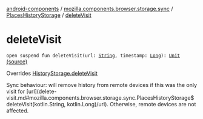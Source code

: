 [android-components](../../index.md) / [mozilla.components.browser.storage.sync](../index.md) / [PlacesHistoryStorage](index.md) / [deleteVisit](./delete-visit.md)

# deleteVisit

`open suspend fun deleteVisit(url: `[`String`](https://kotlinlang.org/api/latest/jvm/stdlib/kotlin/-string/index.html)`, timestamp: `[`Long`](https://kotlinlang.org/api/latest/jvm/stdlib/kotlin/-long/index.html)`): `[`Unit`](https://kotlinlang.org/api/latest/jvm/stdlib/kotlin/-unit/index.html) [(source)](https://github.com/mozilla-mobile/android-components/blob/master/components/browser/storage-sync/src/main/java/mozilla/components/browser/storage/sync/PlacesHistoryStorage.kt#L142)

Overrides [HistoryStorage.deleteVisit](../../mozilla.components.concept.storage/-history-storage/delete-visit.md)

Sync behaviour: will remove history from remote devices if this was the only visit for [url](delete-visit.md#mozilla.components.browser.storage.sync.PlacesHistoryStorage$deleteVisit(kotlin.String, kotlin.Long)/url).
Otherwise, remote devices are not affected.

